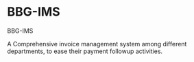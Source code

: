 # BBG-IMS
BBG-IMS

A Comprehensive invoice management system among different departments, to ease their payment followup activities.
